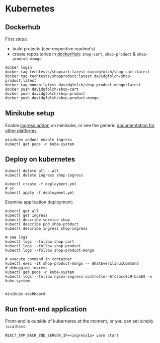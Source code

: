 # Kubernetes

## Dockerhub

First steps:
- build projects (see respective readme's)
- create repositories in [dockerHub](https://hub.docker.com/repository/create):  `shop-cart`, `shop-product` & `shop-product-mongo` 

```shell script
docker login
docker tag techtests/shopcart:latest davidgfolch/shop-cart:latest
docker tag techtests/shopproduct:latest davidgfolch/shop-product:latest
docker tag mongo:latest davidgfolch/shop-product-mongo:latest
docker push davidgfolch/shop-cart
docker push davidgfolch/shop-product
docker push davidgfolch/shop-product-mongo
```

## Minikube setup
Enable [ingress addon](https://kubernetes.io/docs/tasks/access-application-cluster/ingress-minikube/) on minikube,
 or see the generic [documentation for other platforms](https://kubernetes.github.io/ingress-nginx/deploy/)

    minikube addons enable ingress
    kubectl get pods -n kube-system

## Deploy on kubernetes

```shell script
kubectl delete all --all
kubectl delete ingress shop-ingress

kubectl create -f deployment.yml
# or
kubectl apply -f deployment.yml
```

Examine application deployment:
```shell script
kubectl get all
kubectl get ingress
kubectl describe service shop
kubectl describe pod shop-product
kubectl describe ingress shop-ingress

# see logs
kubectl logs --follow shop-cart
kubectl logs --follow shop-product
kubectl logs --follow shop-product-mongo

# execute command in container
kubectl exec -it shop-product-mongo -- WhatEverLlinuxCommand
# debugging ingress
kubectl get pods -n kube-system
kubectl logs --follow nginx-ingress-controller-6fc5bcc8c9-bcmb9 -n kube-system


minikube dashboard
```

## Run front-end application

Front-end is outside of kubernetes at the moment, or you can set simply `localhost`:
    
    REACT_APP_BACK_END_SERVER_IP=<ingressIp> yarn start
